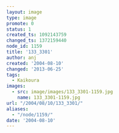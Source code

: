 ```yaml
---
layout: image
type: image
promote: 0
status: 1
created_ts: 1092143759
changed_ts: 1372159440
node_id: 1159
title: '133_3301'
author: anj
created: '2004-08-10'
changed: '2013-06-25'
tags:
  - Kaikoura
images:
  - src: image/images/133_3301-1159.jpg
    name: 133_3301-1159.jpg
url: "/2004/08/10/133_3301/"
aliases:
  - "/node/1159/"
date: '2004-08-10'
---
```


